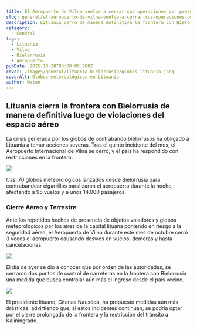 ```yaml
---
title: El Aeropuerto de Vilna vuelve a cerrar sus operaciones por presencia de globos metereológicos
slug: general/el-aeropuerto-de-vilna-vuelve-a-cerrar-sus-operaciones-por-presencia-de-globos-metereologicos
description: Lituania cerró de manera definitiva la frontera con Bielorrusia tras reiterados hechos.
category:
  - General
tags:
  - Lituania
  - Vilna
  - Bielorrusia
  - Aeropuerto
pubDate: 2025-10-28T03:00:00.000Z
cover: /images/general/lituania-bielorrusia/globos-lituania.jpeg
coverAlt: Globos metereológicos en Lituania
author: Mateo
---
```


## Lituania cierra la frontera con Bielorrusia de manera definitiva luego de violaciones del espacio aéreo

La crisis generada por los globos de contrabando bielorrusos ha obligado a Lituania a tomar acciones severas. Tras el quinto incidente del mes, el Aeropuerto Internacional de Vilna se cerró, y el país ha respondido con restricciones en la frontera.

![](/images/general/lituania-bielorrusia/lituania-frontera.jpeg)

Casi 70 globos meteorológicos lanzados desde Bielorrusia para contrabandear cigarrillos paralizaron el aeropuerto durante la noche, afectando a 95 vuelos y a unos 14.000 pasajeros.

### Cierre Aéreo y Terrestre

Ante los repetidos hechos de presencia de objetos voladores y globos meteorológicos por los aires de la capital lituana poniendo en riesgo a la seguridad aérea, el Aeropuerto de Vilna durante este mes de octubre cerró 3 veces el aeropuerto causando desvíos en vuelos, demoras y hasta cancelaciones.

![](/images/general/lituania-bielorrusia/vuelos-desviados-lituania.jpeg)

El día de ayer se dio a conocer que por orden de las autoridades, se cerraron dos puntos de control de carreteras en la frontera con Bielorrusia una medida que busca controlar aún más el ingreso desde el país vecino.

![](/images/general/lituania-bielorrusia/G4QQYo8XMAE3vXm.jpeg)

El presidente lituano, Gitanas Nausėda, ha propuesto medidas aún más drásticas, advirtiendo que, si estos incidentes continúan, se podría optar por el cierre prolongado de la frontera y la restricción del tránsito a Kaliningrado.
